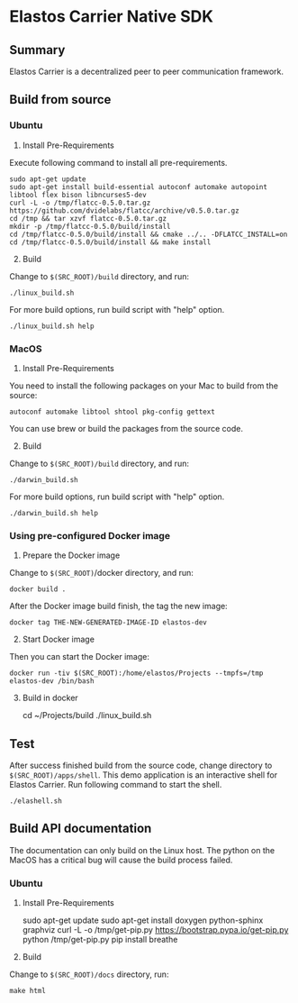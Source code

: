 # Elastos Carrier Native SDK

## Summary

Elastos Carrier is a decentralized peer to peer communication framework.

## Build from source

### Ubuntu

1. Install Pre-Requirements

Execute following command to install all pre-requirements.

    sudo apt-get update
    sudo apt-get install build-essential autoconf automake autopoint libtool flex bison libncurses5-dev
    curl -L -o /tmp/flatcc-0.5.0.tar.gz https://github.com/dvidelabs/flatcc/archive/v0.5.0.tar.gz
    cd /tmp && tar xzvf flatcc-0.5.0.tar.gz
    mkdir -p /tmp/flatcc-0.5.0/build/install
    cd /tmp/flatcc-0.5.0/build/install && cmake ../.. -DFLATCC_INSTALL=on
    cd /tmp/flatcc-0.5.0/build/install && make install

2. Build

Change to `$(SRC_ROOT)/build` directory, and run:

    ./linux_build.sh

For more build options, run build script with "help" option.

    ./linux_build.sh help

### MacOS

1. Install Pre-Requirements

You need to install the following packages on your Mac to build from the source:

    autoconf automake libtool shtool pkg-config gettext

You can use brew or build the packages from the source code.

2. Build

Change to `$(SRC_ROOT)/build` directory, and run:

    ./darwin_build.sh

For more build options, run build script with "help" option.

    ./darwin_build.sh help

### Using pre-configured Docker image

1. Prepare the Docker image

Change to `$(SRC_ROOT)`/docker directory, and run:

    docker build .

After the Docker image build finish, the tag the new image:

    docker tag THE-NEW-GENERATED-IMAGE-ID elastos-dev

2. Start Docker image

Then you can start the Docker image:

    docker run -tiv $(SRC_ROOT):/home/elastos/Projects --tmpfs=/tmp elastos-dev /bin/bash

3. Build in docker

    cd ~/Projects/build
    ./linux_build.sh

## Test

After success finished build from the source code, change directory to `$(SRC_ROOT)/apps/shell`.
This demo application is an interactive shell for Elastos Carrier. Run following command to start
the shell.

    ./elashell.sh

## Build API documentation

The documentation can only build on the Linux host. The python on the MacOS has a critical bug 
will cause the build process failed.

### Ubuntu

1. Install Pre-Requirements

    sudo apt-get update
    sudo apt-get install doxygen python-sphinx graphviz
    curl -L -o /tmp/get-pip.py https://bootstrap.pypa.io/get-pip.py
    python /tmp/get-pip.py
    pip install breathe

2. Build

Change to `$(SRC_ROOT)/docs` directory, run:

    make html
